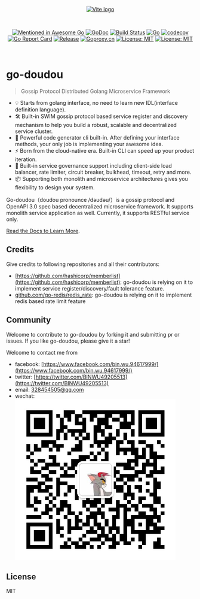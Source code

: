 <p align="center">
  <a href="https://go-doudou.github.io" target="_blank" rel="noopener noreferrer">
    <img width="180" src="https://go-doudou.github.io/hero.png" alt="Vite logo">
  </a>
</p>
<br/>
<p align="center">
  <a href="https://github.com/avelino/awesome-go"><img src="https://awesome.re/mentioned-badge.svg" alt="Mentioned in Awesome Go"></a>
  <a href="https://godoc.org/github.com/unionj-cloud/go-doudou"><img src="https://godoc.org/github.com/unionj-cloud/go-doudou?status.png" alt="GoDoc"></a>
  <a href="https://travis-ci.com/unionj-cloud/go-doudou"><img src="https://travis-ci.com/unionj-cloud/go-doudou.svg?branch=main" alt="Build Status"></a>
  <a href="https://github.com/unionj-cloud/go-doudou/actions/workflows/go.yml"><img src="https://github.com/unionj-cloud/go-doudou/actions/workflows/go.yml/badge.svg?branch=main" alt="Go"></a>
  <a href="https://codecov.io/gh/unionj-cloud/go-doudou"><img src="https://codecov.io/gh/unionj-cloud/go-doudou/branch/main/graph/badge.svg?token=QRLPRAX885" alt="codecov"></a>
  <a href="https://goreportcard.com/report/github.com/unionj-cloud/go-doudou"><img src="https://goreportcard.com/badge/github.com/unionj-cloud/go-doudou" alt="Go Report Card"></a>
  <a href="https://github.com/unionj-cloud/go-doudou"><img src="https://img.shields.io/github/v/release/unionj-cloud/go-doudou?style=flat-square" alt="Release"></a>
  <a href="https://goproxy.cn"><img src="https://goproxy.cn/stats/github.com/unionj-cloud/go-doudou/badges/download-count.svg" alt="Goproxy.cn"></a>
  <a href="https://opensource.org/licenses/MIT"><img src="https://img.shields.io/badge/License-MIT-yellow.svg" alt="License: MIT"></a>
  <a href="https://wakatime.com/badge/user/852bcf22-8a37-460a-a8e2-115833174eba/project/57c830f7-e507-4cb1-9fd1-feedd96685f6"><img src="https://wakatime.com/badge/user/852bcf22-8a37-460a-a8e2-115833174eba/project/57c830f7-e507-4cb1-9fd1-feedd96685f6.svg" alt="License: MIT"></a>
</p>
<br/>

# go-doudou

> Gossip Protocol Distributed Golang Microservice Framework

- 💡 Starts from golang interface, no need to learn new IDL(interface definition language).
- 🛠️ Built-in SWIM gossip protocol based service register and discovery mechanism to help you build a robust, scalable and decentralized service cluster.
- 🔩 Powerful code generator cli built-in. After defining your interface methods, your only job is implementing your awesome idea.
- ⚡ Born from the cloud-native era. Built-in CLI can speed up your product iteration.
- 🔑 Built-in service governance support including client-side load balancer, rate limiter, circuit breaker, bulkhead, timeout, retry and more.
- 📦️ Supporting both monolith and microservice architectures gives you flexibility to design your system.

Go-doudou（doudou pronounce /dəudəu/）is a gossip protocol and OpenAPI 3.0 spec based decentralized microservice framework. It supports monolith service application as well. Currently, it supports RESTful service only.

[Read the Docs to Learn More](https://go-doudou.github.io).

## Credits

Give credits to following repositories and all their contributors:
- [https://github.com/hashicorp/memberlist](https://github.com/hashicorp/memberlist): go-doudou is relying on it to implement service register/discovery/fault tolerance feature.
- [github.com/go-redis/redis_rate](github.com/go-redis/redis_rate): go-doudou is relying on it to implement redis based rate limit feature

## Community

Welcome to contribute to go-doudou by forking it and submitting pr or issues. If you like go-doudou, please give it a
star!

Welcome to contact me from

- facebook: [https://www.facebook.com/bin.wu.94617999/](https://www.facebook.com/bin.wu.94617999/)
- twitter: [https://twitter.com/BINWU49205513](https://twitter.com/BINWU49205513)
- email: 328454505@qq.com
- wechat:  
  ![qrcode.png](qrcode.png)

## License

MIT